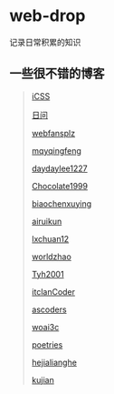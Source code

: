 # web-drop

记录日常积累的知识

## 一些很不错的博客

> [iCSS](https://github.com/chokcoco/iCSS/issues)
>
> [日问](https://shanyue.tech)
>
> [webfansplz](https://github.com/webfansplz/article)
>
> [mqyqingfeng](https://github.com/mqyqingfeng/Blog)
>
> [daydaylee1227](https://github.com/daydaylee1227/Blog)
>
> [Chocolate1999](https://yangchaoyi.vip/)
>
> [biaochenxuying](https://github.com/biaochenxuying/blog)
>
> [airuikun](https://github.com/airuikun/technology-blog)
>
> [lxchuan12](https://lxchuan12.gitee.io/)
>
> [worldzhao](https://github.com/worldzhao/blog)
>
> [Tyh2001](https://tianyuhao.cn/blog/)
>
> [itclanCoder](https://coder.itclan.cn/)
>
> [ascoders](https://github.com/ascoders/weekly)
>
> [woai3c](https://woai3c.github.io/Front-end-basic-knowledge/)
>
> [poetries](https://github.com/poetries/FE-Interview-Questions)
>
> [hejialianghe](https://hejialianghe.gitee.io/)
>
> [kujian](https://github.com/kujian/frontendDaily)
